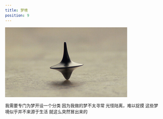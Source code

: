 ```yaml
---
title: 梦境
position: 9
---
```



![](./_image/dream.jpg)

我需要专门为梦开设一个分类 
因为我做的梦不太寻常
光怪陆离，难以捉摸
这些梦境似乎并不来源于生活
就这么突然冒出来的

